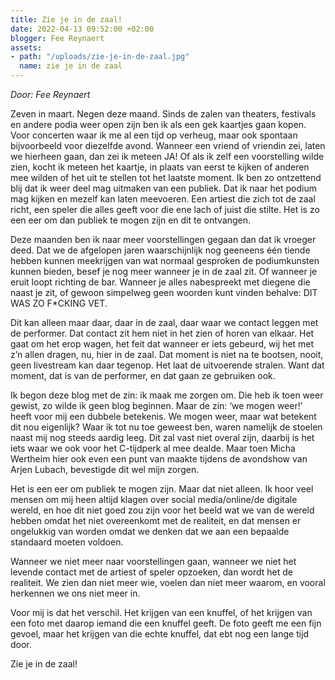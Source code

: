```yaml
---
title: Zie je in de zaal!
date: 2022-04-13 09:52:00 +02:00
blogger: Fee Reynaert
assets:
- path: "/uploads/zie-je-in-de-zaal.jpg"
  name: zie je in de zaal
---
```


*Door: Fee Reynaert*

Zeven in maart. Negen deze maand. Sinds de zalen van theaters, festivals en andere podia weer open zijn ben ik als een gek kaartjes gaan kopen. Voor concerten waar ik me al een tijd op verheug, maar ook spontaan bijvoorbeeld voor diezelfde avond. Wanneer een vriend of vriendin zei, laten we hierheen gaan, dan zei ik meteen JA! Of als ik zelf een voorstelling wilde zien, kocht ik meteen het kaartje, in plaats van eerst te kijken of anderen mee wilden of het uit te stellen tot het laatste moment. Ik ben zo ontzettend blij dat ik weer deel mag uitmaken van een publiek. Dat ik naar het podium mag kijken en mezelf kan laten meevoeren. Een artiest die zich tot de zaal richt, een speler die alles geeft voor die ene lach of juist die stilte. Het is zo een eer om dan publiek te mogen zijn en dit te ontvangen.

Deze maanden ben ik naar meer voorstellingen gegaan dan dat ik vroeger deed. Dat we de afgelopen jaren waarschijnlijk nog geeneens één tiende hebben kunnen meekrijgen van wat normaal gesproken de podiumkunsten kunnen bieden, besef je nog meer wanneer je in de zaal zit. Of wanneer je eruit loopt richting de bar. Wanneer je alles nabespreekt met diegene die naast je zit, of gewoon simpelweg geen woorden kunt vinden behalve: DIT WAS ZO F*CKING VET.

Dit kan alleen maar daar, daar in de zaal, daar waar we contact leggen met de performer. Dat contact zit hem niet in het zien of horen van elkaar. Het gaat om het erop wagen, het feit dat wanneer er iets gebeurd, wij het met z’n allen dragen, nu, hier in de zaal. Dat moment is niet na te bootsen, nooit, geen livestream kan daar tegenop. Het laat de uitvoerende stralen. Want dat moment, dat is van de performer, en dat gaan ze gebruiken ook. 

Ik begon deze blog met de zin: ik maak me zorgen om. Die heb ik toen weer gewist, zo wilde ik geen blog beginnen. Maar de zin: ‘we mogen weer!’ heeft voor mij een dubbele betekenis. We mogen weer, maar wat betekent dit nou eigenlijk? Waar ik tot nu toe geweest ben, waren namelijk de stoelen naast mij nog steeds aardig leeg. Dit zal vast niet overal zijn, daarbij is het iets waar we ook voor het C-tijdperk al mee dealde. Maar toen Micha Wertheim hier ook even een punt van maakte tijdens de avondshow van Arjen Lubach, bevestigde dit wel mijn zorgen.

Het is een eer om publiek te mogen zijn. Maar dat niet alleen. Ik hoor veel mensen om mij heen altijd klagen over social media/online/de digitale wereld, en hoe dit niet goed zou zijn voor het beeld wat we van de wereld hebben omdat het niet overeenkomt met de realiteit, en dat mensen er ongelukkig van worden omdat we denken dat we aan een bepaalde standaard moeten voldoen.

Wanneer we niet meer naar voorstellingen gaan, wanneer we niet het levende contact met de artiest of speler opzoeken, dan wordt het de realiteit. We zien dan niet meer wie, voelen dan niet meer waarom, en vooral herkennen we ons niet meer in. 

Voor mij is dat het verschil. Het krijgen van een knuffel, of het krijgen van een foto met daarop iemand die een knuffel geeft. De foto geeft me een fijn gevoel, maar het krijgen van die echte knuffel, dat ebt nog een lange tijd door.

Zie je in de zaal!